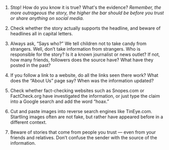  1. Stop! How do you know it is true? What's the evidence?
  *Remember, the more outrageous the story, the higher the bar should be before you trust or share anything on social media.*




  2. Check whether the story actually supports the headline, and beware of headlines all in capital letters.



  3. Always ask, “Says who?” We tell children not to take candy from strangers. Well, don’t take information from strangers. Who is responsible for the story? Is it a known journalist or news outlet? If not, how many friends, followers does the source have? What have they posted in the past?



  4. If you follow a link to a website, do all the links seen there work? What does the “About Us” page say? When was the information updated?



  5. Check whether fact-checking websites such as Snopes.com or FactCheck.org have investigated the information, or just type the claim into a Google search and add the word “hoax.”



  6. Cut and paste images into reverse search engines like TinEye.com. Startling images often are not fake, but rather have appeared before in a different context.



  7. Beware of stories that come from people you trust — even from your friends and relatives. Don’t confuse the sender with the source of the information.


